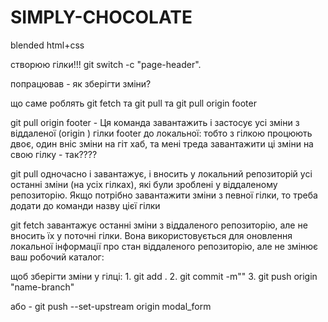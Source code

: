 # SIMPLY-CHOCOLATE

blended html+css

створюю гілки!!! git switch -c "page-header".

попрацював - як зберігти зміни?

що саме роблять git fetch та git pull та git pull origin footer

git pull origin footer - Ця команда завантажить і застосує усі зміни з
віддаленої (origin ) гілки footer до локальної: тобто з гілкою процюють двоє,
один вніс зміни на гіт хаб, та мені треда завантажити ці зміни на свою гілку -
так????

git pull одночасно і завантажує, і вносить у локальний репозиторій усі останні
зміни (на усіх гілках), які були зроблені у віддаленому репозиторію. Якщо
потрібно завантажити зміни з певної гілки, то треба додати до команди назву цієї
гілки

git fetch завантажує останні зміни з віддаленого репозиторію, але не вносить їх
у поточні гілки. Вона використовується для оновлення локальної інформації про
стан віддаленого репозиторію, але не змінює ваш робочий каталог:

щоб зберігти зміни у гілці: 1. git add . 2. git commit -m"" 3. git push origin
"name-branch"

або - git push --set-upstream origin modal_form
